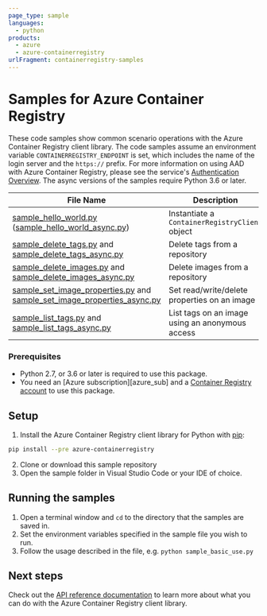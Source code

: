 ```yaml
---
page_type: sample
languages:
  - python
products:
  - azure
  - azure-containerregistry
urlFragment: containerregistry-samples
---
```


# Samples for Azure Container Registry

These code samples show common scenario operations with the Azure Container Registry client library. The code samples assume an environment variable `CONTAINERREGISTRY_ENDPOINT` is set, which includes the name of the login server and the `https://` prefix. For more information on using AAD with Azure Container Registry, please see the service's [Authentication Overview](https://docs.microsoft.com/azure/container-registry/container-registry-authentication).
The async versions of the samples require Python 3.6 or later.


|**File Name**|**Description**|
|-------------|---------------|
|[sample_hello_world.py][hello_world] ([sample_hello_world_async.py][hello_world_async]) |Instantiate a `ContainerRegistryClient` object|
|[sample_delete_tags.py][delete_tags] and [sample_delete_tags_async.py][delete_tags_async] | Delete tags from a repository |
|[sample_delete_images.py][delete_images] and [sample_delete_images_async.py][delete_images_async] | Delete images from a repository |
|[sample_set_image_properties.py][set_image_properties] and [sample_set_image_properties_async.py][set_image_properties_async] | Set read/write/delete properties on an image |
|[sample_list_tags.py][list_tags] and [sample_list_tags_async.py][list_tags_async] | List tags on an image using an anonymous access |

### Prerequisites
* Python 2.7, or 3.6 or later is required to use this package.
* You need an [Azure subscription][azure_sub] and a [Container Registry account][container_registry_docs] to use this package.

## Setup

1. Install the Azure Container Registry client library for Python with [pip](https://pypi.org/project/pip/):
```bash
pip install --pre azure-containerregistry
```
2. Clone or download this sample repository
3. Open the sample folder in Visual Studio Code or your IDE of choice.

## Running the samples

1. Open a terminal window and `cd` to the directory that the samples are saved in.
2. Set the environment variables specified in the sample file you wish to run.
3. Follow the usage described in the file, e.g. `python sample_basic_use.py`


## Next steps

Check out the [API reference documentation][rest_docs] to learn more about what you can do with the Azure Container Registry client library.


<!-- LINKS -->
[rest_docs]: https://docs.microsoft.com/rest/api/containerregistry/

[container_registry_docs]: https://docs.microsoft.com/azure/container-registry/container-registry-intro

[hello_world]: https://github.com/Azure/azure-sdk-for-python/blob/main/sdk/containerregistry/azure-containerregistry/samples/sample_hello_world.py
[hello_world_async]: https://github.com/Azure/azure-sdk-for-python/blob/main/sdk/containerregistry/azure-containerregistry/samples/async_samples/sample_hello_world_async.py
[delete_tags]: https://github.com/Azure/azure-sdk-for-python/blob/main/sdk/containerregistry/azure-containerregistry/samples/sample_delete_tags.py
[delete_tags_async]: https://github.com/Azure/azure-sdk-for-python/blob/main/sdk/containerregistry/azure-containerregistry/samples/async_samples/sample_delete_tags_async.py
[delete_images]: https://github.com/Azure/azure-sdk-for-python/blob/main/sdk/containerregistry/azure-containerregistry/samples/sample_delete_images.py
[delete_images_async]: https://github.com/Azure/azure-sdk-for-python/blob/main/sdk/containerregistry/azure-containerregistry/samples/async_samples/sample_delete_images_async.py
[set_image_properties]: https://github.com/Azure/azure-sdk-for-python/blob/main/sdk/containerregistry/azure-containerregistry/samples/sample_set_image_properties.py
[set_image_properties_async]: https://github.com/Azure/azure-sdk-for-python/blob/main/sdk/containerregistry/azure-containerregistry/samples/async_samples/sample_set_image_properties_async.py
[list_tags]: https://github.com/Azure/azure-sdk-for-python/blob/main/sdk/containerregistry/azure-containerregistry/samples/sample_list_tags.py
[list_tags_async]: https://github.com/Azure/azure-sdk-for-python/blob/main/sdk/containerregistry/azure-containerregistry/samples/async_samples/sample_list_tags_async.py
